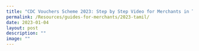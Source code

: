 ```yaml
---
title: "CDC Vouchers Scheme 2023: Step by Step Video for Merchants in Tamil"
permalink: /Resources/guides-for-merchants/2023-tamil/
date: 2023-01-04
layout: post
description: ""
image: ""
---
```

